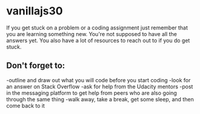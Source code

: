 # vanillajs30
If you get stuck on a problem or a coding assignment just remember that you are learning something new. You're not supposed to have all the answers yet. You also have a lot of resources to reach out to if you do get stuck.

## Don't forget to:
-outline and draw out what you will code before you start coding
-look for an answer on Stack Overflow
-ask for help from the Udacity mentors
-post in the messaging platform to get help from peers who are also going through the same thing
-walk away, take a break, get some sleep, and then come back to it

